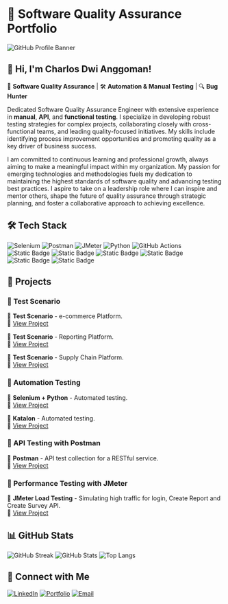 # 🎯 Software Quality Assurance Portfolio

![GitHub Profile Banner](https://github.com/Crack-Work/Crack-Work/blob/main/assets/Banner.png)

## 👋 Hi, I'm Charlos Dwi Anggoman!  
🚀 **Software Quality Assurance** | 🛠 **Automation & Manual Testing** | 🔍 **Bug Hunter**

Dedicated Software Quality Assurance Engineer with extensive experience in **manual**, **API**, and **functional testing**. I specialize in developing robust testing strategies for complex projects, collaborating closely with cross-functional teams, and leading quality-focused initiatives. My skills include identifying process improvement opportunities and promoting quality as a key driver of business success.

I am committed to continuous learning and professional growth, always aiming to make a meaningful impact within my organization. My passion for emerging technologies and methodologies fuels my dedication to maintaining the highest standards of software quality and advancing testing best practices. I aspire to take on a leadership role where I can inspire and mentor others, shape the future of quality assurance through strategic planning, and foster a collaborative approach to achieving excellence.

## 🛠 Tech Stack
![Selenium](https://img.shields.io/badge/Selenium-43B02A?style=for-the-badge&logo=selenium&logoColor=white)
![Postman](https://img.shields.io/badge/Postman-FF6C37?style=for-the-badge&logo=postman&logoColor=white)
![JMeter](https://img.shields.io/badge/JMeter-D22128?style=for-the-badge&logo=apache&logoColor=white)
![Python](https://img.shields.io/badge/Python-3776AB?style=for-the-badge&logo=python&logoColor=white)
![GitHub Actions](https://img.shields.io/badge/GitHub%20Actions-2088FF?style=for-the-badge&logo=github-actions&logoColor=white)
![Static Badge](https://img.shields.io/badge/asana-orange?style=for-the-badge&logo=asana&logoColor=white)
![Static Badge](https://img.shields.io/badge/Google_Drive-Yellow?style=for-the-badge&logo=google%20drive&logoColor=white)
![Static Badge](https://img.shields.io/badge/Appium-yellow?style=for-the-badge&logo=appium&logoColor=white)
![Static Badge](https://img.shields.io/badge/Chrome_DevTools-red?style=for-the-badge&logo=google%20chrome&logoColor=white)
![Static Badge](https://img.shields.io/badge/whatsapp-green?style=for-the-badge&logo=whatsapp&logoColor=white)
![Static Badge](https://img.shields.io/badge/slack-blue?style=for-the-badge&logo=slack&logoColor=white)




## 📂 Projects
### 🔹 Test Scenario
📌 **Test Scenario** - e-commerce Platform.  
🔗 [View Project](https://github.com/Crack-Work/Example-Test-Scenario-Ecommerce-Platform./blob/main/UAT%20Scenario%20-%20E-commerce%20Platform.pdf)

📌 **Test Scenario** - Reporting Platform.  
🔗 [View Project](https://github.com/Crack-Work/Example-Test-Scenario-Reporting-Platform./blob/main/UAT%20Scenario%20-%20Reporting%20Platform.pdf)

📌 **Test Scenario** - Supply Chain Platform.  
🔗 [View Project](./web-automation/README.md)

### 🔹 Automation Testing
📌 **Selenium + Python** - Automated testing.  
🔗 [View Project](https://github.com/Crack-Work/Selenium-Python-Automated-testing.)

📌 **Katalon** - Automated testing.  
🔗 [View Project](https://github.com/Crack-Work/Katalon---Automated-testing.)

### 🔹 API Testing with Postman
📌 **Postman** - API test collection for a RESTful service.  
🔗 [View Project](./api-testing/README.md)

### 🔹 Performance Testing with JMeter
📌 **JMeter Load Testing** - Simulating high traffic for login, Create Report and Create Survey API.  
🔗 [View Project](https://github.com/Crack-Work/Performance-Testing-with-JMeter)

## 📊 GitHub Stats
![GitHub Streak](https://github-readme-streak-stats.herokuapp.com/?user=yourusername&theme=dark&hide_border=true)
![GitHub Stats](https://github-readme-stats.vercel.app/api?username=yourusername&show_icons=true&theme=dark)
![Top Langs](https://github-readme-stats.vercel.app/api/top-langs/?username=yourusername&layout=compact&theme=dark)

## 🚀 Connect with Me
[![LinkedIn](https://img.shields.io/badge/LinkedIn-0077B5?style=for-the-badge&logo=linkedin&logoColor=white)](linkedin.com/in/charlos-dwi-anggoman)
[![Portfolio](https://img.shields.io/badge/Portfolio-FF5722?style=for-the-badge&logo=google-chrome&logoColor=white)](https://s.id/portfolio_charlos_dwi_Anggoman)
[![Email](https://img.shields.io/badge/Email-D14836?style=for-the-badge&logo=gmail&logoColor=white)](mailto:charlos901@gmail.com)
